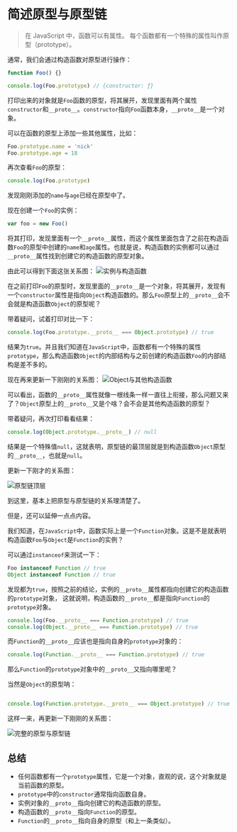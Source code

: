 # 简述原型与原型链

> 在 JavaScript 中，函数可以有属性。 每个函数都有一个特殊的属性叫作原型（prototype）。

通常，我们会通过构造函数对原型进行操作：

```js
function Foo() {}

console.log(Foo.prototype) // {constructor: ƒ}
```

打印出来的对象就是`Foo`函数的原型，将其展开，发现里面有两个属性`constructor`和`__proto__`。`constructor`指向`Foo`函数本身，`__proto__`是一个对象。

可以在函数的原型上添加一些其他属性，比如：

```js
Foo.prototype.name = 'nick'
Foo.prototype.age = 18
```

再次查看`Foo`的原型：

```js
console.log(Foo.prototype)
```

发现刚刚添加的`name`与`age`已经在原型中了。

现在创建一个`Foo`的实例：

```js
var foo = new Foo()
```

将其打印，发现里面有一个`__proto__`属性，而这个属性里面包含了之前在构造函数`Foo`的原型中创建的`name`和`age`属性。也就是说，构造函数的实例都可以通过`__proto__`属性找到创建它的构造函数的原型对象。

由此可以得到下面这张关系图：
![实例与构造函数](https://tva1.sinaimg.cn/large/008eGmZEly1gnzut9cnldj30nu0ckmxy.jpg)

在之前打印`Foo`的原型时，发现里面的`__proto__`是一个对象，将其展开，发现有一个`constructor`属性是指向`Object`构造函数的。那么`Foo`原型上的`__proto__`会不会就是构造函数`Object`的原型呢？

带着疑问，试着打印对比一下：

```js
console.log(Foo.prototype.__proto__ === Object.prototype) // true
```

结果为`true`。并且我们知道在`JavaScript`中，函数都有一个特殊的属性`prototype`，那么构造函数`Object`的内部结构与之前创建的构造函数`Foo`的内部结构是差不多的。

现在再来更新一下刚刚的关系图：
![Object与其他构造函数](https://tva1.sinaimg.cn/large/008eGmZEly1gnzvh5umkpj30o80k0myp.jpg)

可以看出，函数的`__proto__`属性就像一根线条一样一直往上衔接，那么问题又来了？`Object`原型上的`__proto__`又是个啥？会不会是其他构造函数的原型？

带着疑问，再次打印看看结果：

```js
console.log(Object.prototype.__proto__) // null
```

结果是一个特殊值`null`，这就表明，原型链的最顶层就是到构造函数`Object`原型的`__proto__`，也就是`null`。

更新一下刚才的关系图：

![原型链顶层](https://tva1.sinaimg.cn/large/008eGmZEly1gnzwoxdldjj30pi0smgnh.jpg)

到这里，基本上把原型与原型链的关系理清楚了。

但是，还可以延伸一点点内容。

我们知道，在`JavaScript`中，函数实际上是一个`Function`对象。这是不是就表明构造函数`Foo`与`Object`是`Function`的实例？

可以通过`instanceof`来测试一下：
```js
Foo instanceof Function // true
Object instanceof Function // true
```

发现都为`true`，按照之前的结论，实例的`__proto__`属性都指向创建它的构造函数的`prototype`对象，
这就说明，构造函数的`__proto__`都是指向`Function`的`prototype`对象。

```js
console.log(Foo.__proto__ === Function.prototype) // true
console.log(Object.__proto__ === Function.prototype) // true
```

而`Function`的`__proto__`应该也是指向自身的`prototype`对象的：

```js
console.log(Function.__proto__ === Function.prototype) // true
```

那么`Function`的`prototype`对象中的`__proto__`又指向哪里呢？

当然是`Object`的原型呐：

```js

console.log(Function.prototype.__proto__ === Object.prototype) // true
```

这样一来，再更新一下刚刚的关系图：

![完整的原型与原型链](https://tva1.sinaimg.cn/large/008eGmZEly1go0plk2m8hj31ii0rc0w7.jpg)

## 总结

- 任何函数都有一个`prototype`属性，它是一个对象，直观的说，这个对象就是当前函数的原型。
- `prototype`中的`constructor`通常指向函数自身。
- 实例对象的`__proto__`指向创建它的构造函数的原型。
- 构造函数的`__proto__`指向`Function`的原型。
- `Function`的`__proto__`指向自身的原型（和上一条类似）。